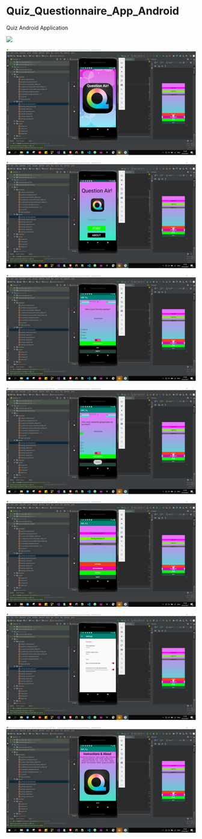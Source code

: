 # Quiz_Questionnaire_App_Android
Quiz Android Application

![](https://github.com/elvinaqa/Quiz_QuestionAir_App_Android/blob/main/a.PNG)

![](https://github.com/elvinaqa/Quiz_QuestionAir_App_Android/blob/main/Screenshot%20(502).png)

![](https://github.com/elvinaqa/Quiz_QuestionAir_App_Android/blob/main/Screenshot%20(503).png)

![](https://github.com/elvinaqa/Quiz_QuestionAir_App_Android/blob/main/Screenshot%20(504).png)

![](https://github.com/elvinaqa/Quiz_QuestionAir_App_Android/blob/main/Screenshot%20(505).png)

![](https://github.com/elvinaqa/Quiz_QuestionAir_App_Android/blob/main/Screenshot%20(506).png)

![](https://github.com/elvinaqa/Quiz_QuestionAir_App_Android/blob/main/Screenshot%20(507).png)

![](https://github.com/elvinaqa/Quiz_QuestionAir_App_Android/blob/main/Screenshot%20(508).png)
